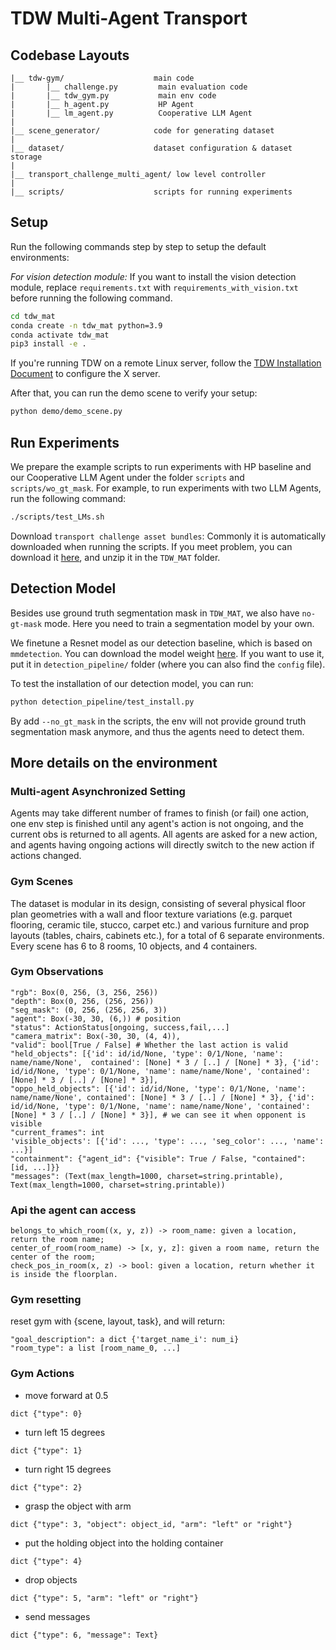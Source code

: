 # TDW Multi-Agent Transport

## Codebase Layouts 

```
|__ tdw-gym/ 					main code
|       |__ challenge.py         main evaluation code
|       |__ tdw_gym.py           main env code
|       |__ h_agent.py           HP Agent
|       |__ lm_agent.py          Cooperative LLM Agent
|
|__ scene_generator/ 			code for generating dataset
|
|__ dataset/ 					dataset configuration & dataset storage
|
|__ transport_challenge_multi_agent/ low level controller
|
|__ scripts/ 					scripts for running experiments
```

## Setup

Run the following commands step by step to setup the default environments:

*For vision detection module:* If you want to install the vision detection module, replace `requirements.txt` with `requirements_with_vision.txt` before running the following command.

```bash
cd tdw_mat
conda create -n tdw_mat python=3.9
conda activate tdw_mat
pip3 install -e .
```

If you're running TDW on a remote Linux server, follow the [TDW Installation Document](https://github.com/threedworld-mit/tdw/blob/master/Documentation/lessons/setup/install.md) to configure the X server.

After that, you can run the demo scene to verify your setup:

```bash
python demo/demo_scene.py
```

## Run Experiments

We prepare the example scripts to run experiments with HP baseline and our Cooperative LLM Agent under the folder `scripts` and `scripts/wo_gt_mask`. For example, to run experiments with two LLM Agents, run the following command:

```bash
./scripts/test_LMs.sh
```

Download `transport challenge asset bundles`: Commonly it is automatically downloaded when running the scripts. If you meet problem, you can download it [here](https://drive.google.com/file/d/1us2hpJj3_u1Ti_R0OrqVDgUQbdMPUaKN/view?usp=sharing), and unzip it in the `TDW_MAT` folder.

## Detection Model

Besides use ground truth segmentation mask in `TDW_MAT`, we also have `no-gt-mask` mode. Here you need to train a segmentation model by your own.

We finetune a Resnet model as our detection baseline, which is based on `mmdetection`. You can download the model weight [here](https://drive.google.com/file/d/1JTrV5jdF-LQVwY3OsV3Jd3r6PRghyHBp/view?usp=sharing). If you want to use it, put it in `detection_pipeline/` folder (where you can also find the `config` file). 

To test the installation of our detection model, you can run:

```bash
python detection_pipeline/test_install.py
```

By add `--no_gt_mask` in the scripts, the env will not provide ground truth segmentation mask anymore, and thus the agents need to detect them. 

## More details on the environment

### Multi-agent Asynchronized Setting

Agents may take different number of frames to finish (or fail) one action, one env step is finished until any agent's action is not ongoing, and the current obs is returned to all agents.
All agents are asked for a new action, and agents having ongoing actions will directly switch to the new action if actions changed. 

### Gym Scenes

The dataset is modular in its design, consisting of several physical floor plan geometries with a wall and floor texture 
variations (e.g. parquet flooring, ceramic tile, stucco, carpet etc.) and various furniture and prop layouts (tables, 
chairs, cabinets etc.), for a total of 6 separate environments. Every scene has 6 to 8 rooms, 10 objects, and 4 containers.

### Gym Observations
```
"rgb": Box(0, 256, (3, 256, 256))
"depth": Box(0, 256, (256, 256))
"seg_mask": (0, 256, (256, 256, 3))
"agent": Box(-30, 30, (6,)) # position
"status": ActionStatus[ongoing, success,fail,...]
"camera_matrix": Box(-30, 30, (4, 4)),
"valid": bool[True / False] # Whether the last action is valid
"held_objects": [{'id': id/id/None, 'type': 0/1/None, 'name': name/name/None',  contained': [None] * 3 / [..] / [None] * 3}, {'id': id/id/None, 'type': 0/1/None, 'name': name/name/None', 'contained': [None] * 3 / [..] / [None] * 3}],
"oppo_held_objects": [{'id': id/id/None, 'type': 0/1/None, 'name': name/name/None', contained': [None] * 3 / [..] / [None] * 3}, {'id': id/id/None, 'type': 0/1/None, 'name': name/name/None', 'contained': [None] * 3 / [..] / [None] * 3}], # we can see it when opponent is visible
"current_frames": int
'visible_objects': [{'id': ..., 'type': ..., 'seg_color': ..., 'name': ...}]
"containment": {"agent_id": {"visible": True / False, "contained": [id, ...]}}
"messages": (Text(max_length=1000, charset=string.printable), Text(max_length=1000, charset=string.printable))
```

### Api the agent can access
```
belongs_to_which_room((x, y, z)) -> room_name: given a location, return the room name;
center_of_room(room_name) -> [x, y, z]: given a room name, return the center of the room;
check_pos_in_room(x, z) -> bool: given a location, return whether it is inside the floorplan.
```

### Gym resetting
reset gym with {scene, layout, task}, and will return:
```
"goal_description": a dict {'target_name_i': num_i}
"room_type": a list [room_name_0, ...]
```

### Gym Actions
* move forward at 0.5
```
dict {"type": 0} 
```
* turn left 15 degrees
```
dict {"type": 1} 
```
* turn right 15 degrees
```
dict {"type": 2} 
```
* grasp the object with arm
```
dict {"type": 3, "object": object_id, "arm": "left" or "right"} 
```
* put the holding object into the holding container
```
dict {"type": 4} 
```
* drop objects
```
dict {"type": 5, "arm": "left" or "right"}
```
* send messages
```
dict {"type": 6, "message": Text}
```
